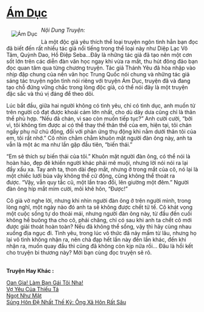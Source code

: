 <a href="https://utruyen.com/am-duc/371/" title="Ám Dục"><h1>Ám Dục</h1></a><div style="display:table"><img align="right" style="float: left; padding: 10px;" src="https://utruyen.com/images/story/200x260/am-duc.jpg" alt="Ám Dục"><em>Nội Dung Truyện:</em><p></p>Là một độc giả yêu thích thể loại truyện ngôn tình hẳn bạn đọc đã biết đến rất nhiều tác giả nổi tiếng trong thể loại này như Diệp Lạc Vô Tâm, Quỳnh Dao, Hồ Điệp Seba…Đây là những tác giả đã tạo nên một cơn sốt lớn trên các diễn đàn văn học ngay khi vừa ra mắt, thu hút đông đảo bạn đọc quan tâm qua từng chương truyện. Tác giả Thánh Yêu đã hòa nhập vào nhịp đập chung của nền văn học Trung Quốc nói chung và những tác giả sáng tác truyện ngôn tình nói riêng với truyện Ám Dục, truyện đã và đang tạo chỗ đứng vững chắc trong lòng độc giả, có thể nói đây là một truyện đặc sắc và thú vị đáng để theo dõi.<p></p>Lúc bắt đầu, giữa hai người không có tình yêu, chỉ có tình dục, anh muốn từ trên người cô đạt được khoái cảm lớn nhất, cho dù dây dưa cũng chỉ là thân thể phù hợp. “Nếu đã chán, vì sao còn muốn tiếp tục?” Anh cười cười, “bởi vì, tôi không tìm được ai có thể thay thế thân thể của em, hiện tại, tôi chán ngấy phụ nữ chủ động, đối với phản ứng thụ động khi nằm dưới thân tôi của em, tôi rất nhớ.” Cô nhìn chằm chằm khuôn mặt người đàn ông này, anh ta vẫn là một ác ma như lần gặp đầu tiên, “biến thái.”<p></p>“Em sẽ thích sự biến thái của tôi.” Khuôn mặt người đàn ông, có thể nói là hoàn hảo, đẹp đẽ khiến người khác phải mê muội, nhưng lời nói nói ra lại đầy xấu xa. Tay anh ta, thon dài đẹp mắt, nhưng ở trong mắt của cô, nó lại là một chiếc lưới bủa vây không thể cử động, cũng không thể thoát ra được. “Vậy, vẫn quy tắc cũ, một lần trao đổi, lên giường một đêm.” Người đàn ông híp mắt mỉm cười, môi khẽ hôn, “Được!”<p></p>Cô giả vờ nghe lời, nhưng khi nhìn người đàn ông ở trên người mình, trong lòng nghĩ, một ngày nào đó anh ta sẽ không được chết tử tế. Cô khát vọng một cuộc sống tự do thoái mái, nhưng người đàn ông này, từ đầu đến cuối không hề buông tha cho cô, phải chăng, chỉ có sau khi anh ta chết cô mới được giải thoát hoàn toàn? Nếu đã không thể sống, vậy thì hãy cùng nhau xuống địa ngục đi. Tình yêu, trong lúc vô thức đã nảy mầm từ lâu, nhưng họ lại vô tình không nhận ra, nên chà đạp hết lần này đến lần khác, đến khi nhận ra, muốn quay đầu thì cũng đã không còn kịp nữa rồi… Đâu là hồi kết cho truyện bi thương này? Mời bạn cùng đọc truyện sẽ rõ.</div><p><br><b>Truyện Hay Khác :</b></p><a href="https://utruyen.com/oan-gia-lam-ban-gai-toi-nha/17186/" alt="Oan Gia! Làm Bạn Gái Tôi Nha!">Oan Gia! Làm Bạn Gái Tôi Nha!</a><br/><a href="https://github.com/quanluxury/ngontinhhot/tree/master/truyenhay/19198/" alt="Vợ Yêu Của Thiếu Tá">Vợ Yêu Của Thiếu Tá</a><br/><a href="https://truyenngontinhay.wordpress.com/2019/10/03/ngot-nhu-mat/" alt="Ngọt Như Mật">Ngọt Như Mật</a><br/><a href="https://truyenngontinhay.wordpress.com/2019/10/03/sung-hon-de-nhat-the-ky-ong-xa-hon-rat-sau/" alt="Sủng Hôn Đệ Nhất Thế Kỷ: Ông Xã Hôn Rất Sâu">Sủng Hôn Đệ Nhất Thế Kỷ: Ông Xã Hôn Rất Sâu</a><br/>
